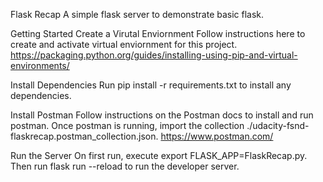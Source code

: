 Flask Recap
A simple flask server to demonstrate basic flask.

Getting Started
Create a Virutal Enviornment
Follow instructions here to create and activate virtual enviornment for this project. 
https://packaging.python.org/guides/installing-using-pip-and-virtual-environments/

Install Dependencies
Run pip install -r requirements.txt to install any dependencies.

Install Postman
Follow instructions on the Postman docs to install and run postman. Once postman is running, import the collection ./udacity-fsnd-flaskrecap.postman_collection.json.
https://www.postman.com/


Run the Server
On first run, execute export FLASK_APP=FlaskRecap.py. Then run flask run --reload to run the developer server.